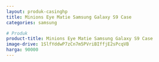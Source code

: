 ```yaml
---
layout: produk-casinghp
title: Minions Eye Matie Samsung Galaxy S9 Case
categories: samsung

# Produk
product-title: Minions Eye Matie Samsung Galaxy S9 Case
image-drive: 1SlfYddwP7zCn7m5PVriBIffjE2sPcqVB
harga: 90000
---
```

